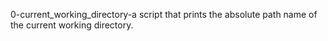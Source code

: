 0-current_working_directory-a script that prints the absolute path name of the current working directory.
